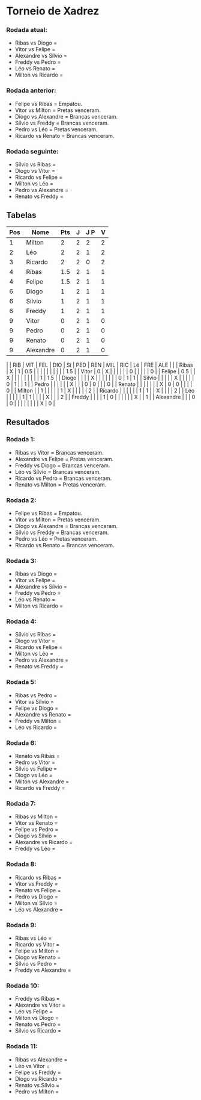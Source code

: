 # Torneio de Xadrez
### Rodada atual:
* Ribas vs Diogo = 
* Vitor vs Felipe = 
* Alexandre vs Sílvio = 
* Freddy vs Pedro = 
* Léo vs Renato = 
* Milton vs Ricardo = 

### Rodada anterior:
* Felipe vs Ribas = Empatou.
* Vitor vs Milton = Pretas venceram.
* Diogo vs Alexandre = Brancas venceram.
* Sílvio vs Freddy = Brancas venceram.
* Pedro vs Léo = Pretas venceram.
* Ricardo vs Renato = Brancas venceram.

### Rodada seguinte:
* Sílvio vs Ribas = 
* Diogo vs Vitor = 
* Ricardo vs Felipe = 
* Milton vs Léo = 
* Pedro vs Alexandre = 
* Renato vs Freddy = 

## Tabelas

| Pos | Nome | Pts | J | J P | V |
| --- | --- | --- | --- | --- | --- |
| 1 | Milton | 2 | 2 | 2 | 2 |
| 2 | Léo | 2 | 2 | 1 | 2 |
| 3 | Ricardo | 2 | 2 | 0 | 2 |
| 4 | Ribas | 1.5 | 2 | 1 | 1 |
| 4 | Felipe | 1.5 | 2 | 1 | 1 |
| 6 | Diogo | 1 | 2 | 1 | 1 |
| 6 | Sílvio | 1 | 2 | 1 | 1 |
| 6 | Freddy | 1 | 2 | 1 | 1 |
| 9 | Vitor | 0 | 2 | 1 | 0 |
| 9 | Pedro | 0 | 2 | 1 | 0 |
| 9 | Renato | 0 | 2 | 1 | 0 |
| 9 | Alexandre | 0 | 2 | 1 | 0 |

| | RIB | VIT | FEL | DIO | Sí | PED | REN | MIL | RIC | Lé | FRE | ALE | |
| Ribas | X | 1 | 0.5 |  |  |  |  |  |  |  |  |  | 1.5 |
| Vitor | 0 | X |  |  |  |  |  | 0 |  |  |  |  | 0 |
| Felipe | 0.5 |  | X |  |  |  |  |  |  |  |  | 1 | 1.5 |
| Diogo |  |  |  | X |  |  |  |  |  |  | 0 | 1 | 1 |
| Sílvio |  |  |  |  | X |  |  |  |  | 0 | 1 |  | 1 |
| Pedro |  |  |  |  |  | X |  |  | 0 | 0 |  |  | 0 |
| Renato |  |  |  |  |  |  | X | 0 | 0 |  |  |  | 0 |
| Milton |  | 1 |  |  |  |  | 1 | X |  |  |  |  | 2 |
| Ricardo |  |  |  |  |  | 1 | 1 |  | X |  |  |  | 2 |
| Léo |  |  |  |  | 1 | 1 |  |  |  | X |  |  | 2 |
| Freddy |  |  |  | 1 | 0 |  |  |  |  |  | X |  | 1 |
| Alexandre |  |  | 0 | 0 |  |  |  |  |  |  |  | X | 0 |

## Resultados
### Rodada 1:
* Ribas vs Vitor = Brancas venceram.
* Alexandre vs Felipe = Pretas venceram.
* Freddy vs Diogo = Brancas venceram.
* Léo vs Sílvio = Brancas venceram.
* Ricardo vs Pedro = Brancas venceram.
* Renato vs Milton = Pretas venceram.

### Rodada 2:
* Felipe vs Ribas = Empatou.
* Vitor vs Milton = Pretas venceram.
* Diogo vs Alexandre = Brancas venceram.
* Sílvio vs Freddy = Brancas venceram.
* Pedro vs Léo = Pretas venceram.
* Ricardo vs Renato = Brancas venceram.

### Rodada 3:
* Ribas vs Diogo = 
* Vitor vs Felipe = 
* Alexandre vs Sílvio = 
* Freddy vs Pedro = 
* Léo vs Renato = 
* Milton vs Ricardo = 

### Rodada 4:
* Sílvio vs Ribas = 
* Diogo vs Vitor = 
* Ricardo vs Felipe = 
* Milton vs Léo = 
* Pedro vs Alexandre = 
* Renato vs Freddy = 

### Rodada 5:
* Ribas vs Pedro = 
* Vitor vs Sílvio = 
* Felipe vs Diogo = 
* Alexandre vs Renato = 
* Freddy vs Milton = 
* Léo vs Ricardo = 

### Rodada 6:
* Renato vs Ribas = 
* Pedro vs Vitor = 
* Sílvio vs Felipe = 
* Diogo vs Léo = 
* Milton vs Alexandre = 
* Ricardo vs Freddy = 

### Rodada 7:
* Ribas vs Milton = 
* Vitor vs Renato = 
* Felipe vs Pedro = 
* Diogo vs Sílvio = 
* Alexandre vs Ricardo = 
* Freddy vs Léo = 

### Rodada 8:
* Ricardo vs Ribas = 
* Vitor vs Freddy = 
* Renato vs Felipe = 
* Pedro vs Diogo = 
* Milton vs Sílvio = 
* Léo vs Alexandre = 

### Rodada 9:
* Ribas vs Léo = 
* Ricardo vs Vitor = 
* Felipe vs Milton = 
* Diogo vs Renato = 
* Sílvio vs Pedro = 
* Freddy vs Alexandre = 

### Rodada 10:
* Freddy vs Ribas = 
* Alexandre vs Vitor = 
* Léo vs Felipe = 
* Milton vs Diogo = 
* Renato vs Pedro = 
* Sílvio vs Ricardo = 

### Rodada 11:
* Ribas vs Alexandre = 
* Léo vs Vitor = 
* Felipe vs Freddy = 
* Diogo vs Ricardo = 
* Renato vs Sílvio = 
* Pedro vs Milton = 

